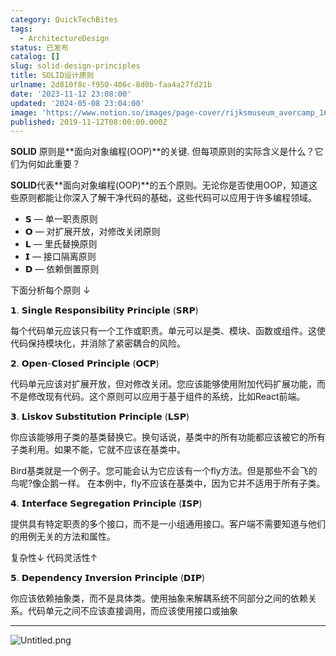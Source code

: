 ```yaml
---
category: QuickTechBites
tags:
  - ArchitectureDesign
status: 已发布
catalog: []
slug: solid-design-principles
title: SOLID设计原则
urlname: 2d810f8c-f950-406c-8d0b-faa4a27fd21b
date: '2023-11-12 23:08:00'
updated: '2024-05-08 23:04:00'
image: 'https://www.notion.so/images/page-cover/rijksmuseum_avercamp_1620.jpg'
published: 2019-11-12T08:00:00.000Z
---
```


**SOLID** 原则是**面向对象编程(OOP)**的关键. 但每项原则的实际含义是什么？它们为何如此重要？


**SOLID**代表**面向对象编程(OOP)**的五个原则。无论你是否使用OOP，知道这些原则都能让你深入了解干净代码的基础，这些代码可以应用于许多编程领域。

- 𝗦 — 单一职责原则
- 𝗢 — 对扩展开放，对修改关闭原则
- 𝗟 — 里氏替换原则
- 𝗜 — 接口隔离原则
- 𝗗 — 依赖倒置原则

下面分析每个原则 ↓


𝟭. 𝗦𝗶𝗻𝗴𝗹𝗲 𝗥𝗲𝘀𝗽𝗼𝗻𝘀𝗶𝗯𝗶𝗹𝗶𝘁𝘆 𝗣𝗿𝗶𝗻𝗰𝗶𝗽𝗹𝗲 (𝗦𝗥𝗣)


每个代码单元应该只有一个工作或职责。单元可以是类、模块、函数或组件。这使代码保持模块化，并消除了紧密耦合的风险。


𝟮. 𝗢𝗽𝗲𝗻-𝗖𝗹𝗼𝘀𝗲𝗱 𝗣𝗿𝗶𝗻𝗰𝗶𝗽𝗹𝗲 (𝗢𝗖𝗣)


代码单元应该对扩展开放，但对修改关闭。您应该能够使用附加代码扩展功能，而不是修改现有代码。这个原则可以应用于基于组件的系统，比如React前端。


𝟯. 𝗟𝗶𝘀𝗸𝗼𝘃 𝗦𝘂𝗯𝘀𝘁𝗶𝘁𝘂𝘁𝗶𝗼𝗻 𝗣𝗿𝗶𝗻𝗰𝗶𝗽𝗹𝗲 (𝗟𝗦𝗣)


你应该能够用子类的基类替换它。换句话说，基类中的所有功能都应该被它的所有子类利用。如果不能，它就不应该在基类中。


Bird基类就是一个例子。您可能会认为它应该有一个fly方法。但是那些不会飞的鸟呢?像企鹅一样。
在本例中，fly不应该在基类中，因为它并不适用于所有子类。


𝟰. 𝗜𝗻𝘁𝗲𝗿𝗳𝗮𝗰𝗲 𝗦𝗲𝗴𝗿𝗲𝗴𝗮𝘁𝗶𝗼𝗻 𝗣𝗿𝗶𝗻𝗰𝗶𝗽𝗹𝗲 (𝗜𝗦𝗣)


提供具有特定职责的多个接口，而不是一小组通用接口。客户端不需要知道与他们的用例无关的方法和属性。


复杂性↓
代码灵活性↑


𝟱. 𝗗𝗲𝗽𝗲𝗻𝗱𝗲𝗻𝗰𝘆 𝗜𝗻𝘃𝗲𝗿𝘀𝗶𝗼𝗻 𝗣𝗿𝗶𝗻𝗰𝗶𝗽𝗹𝗲 (𝗗𝗜𝗣)


你应该依赖抽象类，而不是具体类。使用抽象来解耦系统不同部分之间的依赖关系。代码单元之间不应该直接调用，而应该使用接口或抽象


---


![Untitled.png](https://prod-files-secure.s3.us-west-2.amazonaws.com/5d24fe63-e567-4804-86f9-9fdc62e13082/6fc4afd3-478b-4aaf-9884-0a3f8e406a71/Untitled.png?X-Amz-Algorithm=AWS4-HMAC-SHA256&X-Amz-Content-Sha256=UNSIGNED-PAYLOAD&X-Amz-Credential=ASIAZI2LB4665NRTUWZJ%2F20250305%2Fus-west-2%2Fs3%2Faws4_request&X-Amz-Date=20250305T053957Z&X-Amz-Expires=3600&X-Amz-Security-Token=IQoJb3JpZ2luX2VjEMX%2F%2F%2F%2F%2F%2F%2F%2F%2F%2FwEaCXVzLXdlc3QtMiJHMEUCIQCBMfKXYzMG5IvCF9jKEGM4emowrp2Y%2FefD96z%2BCcuYzgIgVAyqqggdFIzcvaii6%2FPtCDhZO3kh9iR1XCR5b%2FvnpG8qiAQI%2Fv%2F%2F%2F%2F%2F%2F%2F%2F%2F%2FARAAGgw2Mzc0MjMxODM4MDUiDP2QZMyznsxAPyZ3IyrcA2Af%2FUPqH5bbYp6hsJY8Hkw%2BGZ5NeyNiZOTmGesg97kfK5BVmPBRnZjGYqIxVpaW%2BsfczuYJJHbn4D8SU3aX1k8c05Emlgl03MWfOBz4IIP31oYLbSXSbQnTm8Iuc%2BhN1EF6QxuRoheIwaQRnYDbPNDyQj86tvYaC8%2FVFnffbwYg3JJDE%2BtCs8FXGN2BT4duyJCtwG62zuvT3FmI4TRzmjSZBvBlK%2FpakQTrdI07CdPbaRq3Ij9agfIN35b5nDs%2FDscHHCyvp7q%2FFGi8WdlVp%2FfWC7aedXa2PINxCmFx%2FWJyez1wcVBgrsS7uxo6XJDf5gGdU%2BDxnYTkMDalZBsOyu4qrmX7nzSsuhTcLL3M6OP8xpq5viHa4nkdDyUTICEDGoDVWdjSndfzfs3T5SiBHh8epBTmKnqs8cIbCn92ub81ceXwpjL%2F%2BsB2a9yBBvgBIhP%2Fhkyg8JlSNoQhW1KhQLwrraUdIV4VOHjF%2Beqbo8ebFc2sFpDbeDdift6nK62B8BQx1%2Bb1hy59YStWlB%2FmdpNPAKqLpbdTv3Td%2FcJzp6VKK0EIhZFv6cLy9wHz3E1rXwJWKFCig0c9bWhRgnuuvYmns3L9%2BGVjG1Y6qDQouDt9sq2Od4KSUSZSdqf5MOSnn74GOqUBWGdM6fuIdsiTw5rFtgIZEJMvRbThjSB7%2FYFMRvIakYmrj0GS5vQC3PZ6jv2mVoFQXM7XpcBQb3O5z1ry7ZK4VSJlLVTmCje85ZjhEbR5F%2BE7R3zTOrV8hVOrffZeT%2Fa2vHF3r%2BABfRiZCR%2FLdeBojao3nxeJNTpZhluslVRz6V6w5l5Jokcd%2FVyDdVWBKydMErB20dOpSDk8GRYI3xQqL8NEKFsr&X-Amz-Signature=bbe2201dd4c97b57aed9f828839c1389cc6dc71f448a65bc6961c798ebb21044&X-Amz-SignedHeaders=host&x-id=GetObject)

